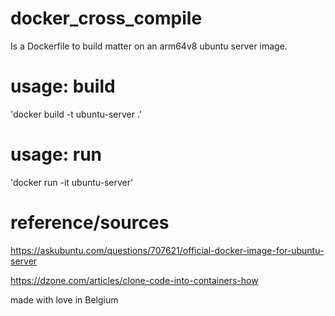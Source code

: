 # docker_cross_compile
Is a Dockerfile to build matter on an arm64v8 ubuntu server image. 


# **usage: build**
'docker build -t ubuntu-server .'

# **usage: run**
'docker run -it ubuntu-server'




# **reference/sources**
https://askubuntu.com/questions/707621/official-docker-image-for-ubuntu-server 


https://dzone.com/articles/clone-code-into-containers-how





made with love in Belgium
